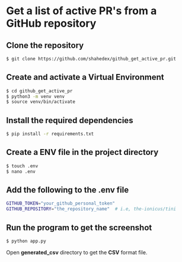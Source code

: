 # Get a list of active PR's from a GitHub repository

## Clone the repository
```bash
$ git clone https://github.com/shahedex/github_get_active_pr.git
```
## Create and activate a Virtual Environment
```bash
$ cd github_get_active_pr
$ python3 -m venv venv
$ source venv/bin/activate
```

## Install the required dependencies
```bash
$ pip install -r requirements.txt
```
## Create a ENV file in the project directory
```bash
$ touch .env
$ nano .env
```
## Add the following to the .env file
```bash
GITHUB_TOKEN="your_github_personal_token"
GITHUB_REPOSITORY="the_repository_name"  # i.e, the-ionicus/tini
```
## Run the program to get the screenshot
```bash
$ python app.py
```

Open **generated_csv** directory to get the **CSV** format file.
